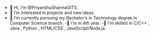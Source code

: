 - 👋 Hi, I’m @PriyanshuSharmaGITS.
- 👀 I’m interested in projects and new ideas.
- 🌱 I’m currently pursuing my Bachelor's in Technology degree in Computer Science branch.
-🦆 I'm in 4th year.
-👾 I'm skilled in C/C++ , Java , Python , HTML/CSS , JavaScript/Node.js.




<!---
UzuiRoarGITS/UzuiRoarGITS is a ✨ special ✨ repository because its `README.md` (this file) appears on your GitHub profile..
You can click the Preview link to take a look at your changes.
--->
